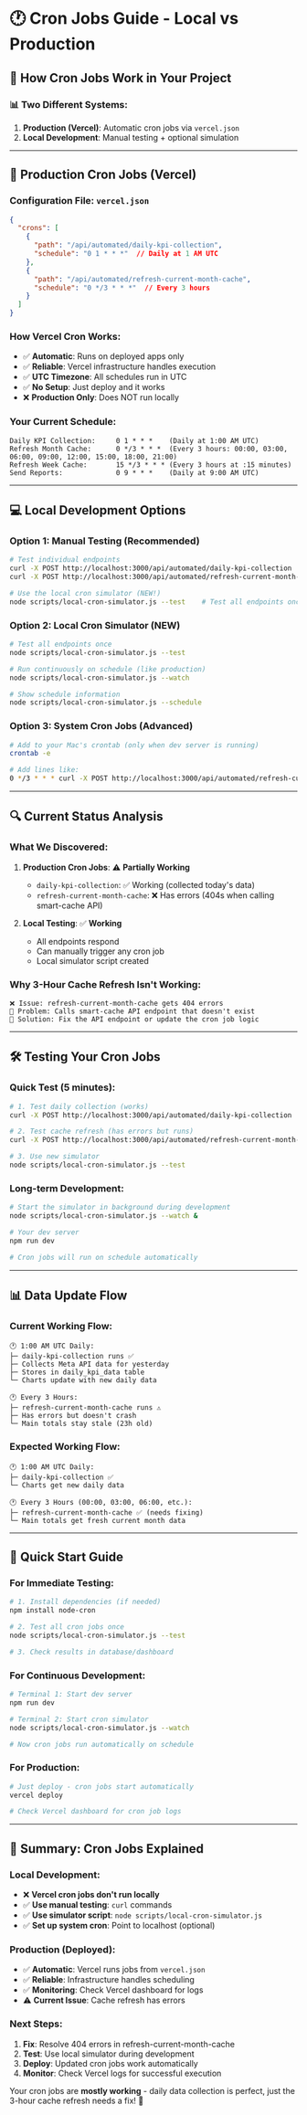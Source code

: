 # 🕐 Cron Jobs Guide - Local vs Production

## 🎯 **How Cron Jobs Work in Your Project**

### 📊 **Two Different Systems:**

1. **Production (Vercel)**: Automatic cron jobs via `vercel.json`
2. **Local Development**: Manual testing + optional simulation

---

## 🚀 **Production Cron Jobs (Vercel)**

### **Configuration File: `vercel.json`**
```json
{
  "crons": [
    {
      "path": "/api/automated/daily-kpi-collection",
      "schedule": "0 1 * * *"  // Daily at 1 AM UTC
    },
    {
      "path": "/api/automated/refresh-current-month-cache", 
      "schedule": "0 */3 * * *"  // Every 3 hours
    }
  ]
}
```

### **How Vercel Cron Works:**
- ✅ **Automatic**: Runs on deployed apps only
- ✅ **Reliable**: Vercel infrastructure handles execution
- ✅ **UTC Timezone**: All schedules run in UTC
- ✅ **No Setup**: Just deploy and it works
- ❌ **Production Only**: Does NOT run locally

### **Your Current Schedule:**
```
Daily KPI Collection:     0 1 * * *    (Daily at 1:00 AM UTC)
Refresh Month Cache:      0 */3 * * *  (Every 3 hours: 00:00, 03:00, 06:00, 09:00, 12:00, 15:00, 18:00, 21:00)
Refresh Week Cache:       15 */3 * * * (Every 3 hours at :15 minutes)
Send Reports:             0 9 * * *    (Daily at 9:00 AM UTC)
```

---

## 💻 **Local Development Options**

### **Option 1: Manual Testing (Recommended)**
```bash
# Test individual endpoints
curl -X POST http://localhost:3000/api/automated/daily-kpi-collection
curl -X POST http://localhost:3000/api/automated/refresh-current-month-cache

# Use the local cron simulator (NEW!)
node scripts/local-cron-simulator.js --test    # Test all endpoints once
```

### **Option 2: Local Cron Simulator (NEW)**
```bash
# Test all endpoints once
node scripts/local-cron-simulator.js --test

# Run continuously on schedule (like production)
node scripts/local-cron-simulator.js --watch

# Show schedule information
node scripts/local-cron-simulator.js --schedule
```

### **Option 3: System Cron Jobs (Advanced)**
```bash
# Add to your Mac's crontab (only when dev server is running)
crontab -e

# Add lines like:
0 */3 * * * curl -X POST http://localhost:3000/api/automated/refresh-current-month-cache
```

---

## 🔍 **Current Status Analysis**

### **What We Discovered:**

1. **Production Cron Jobs**: ⚠️ **Partially Working**
   - `daily-kpi-collection`: ✅ Working (collected today's data)
   - `refresh-current-month-cache`: ❌ Has errors (404s when calling smart-cache API)

2. **Local Testing**: ✅ **Working**
   - All endpoints respond
   - Can manually trigger any cron job
   - Local simulator script created

### **Why 3-Hour Cache Refresh Isn't Working:**
```
❌ Issue: refresh-current-month-cache gets 404 errors
📍 Problem: Calls smart-cache API endpoint that doesn't exist
🔧 Solution: Fix the API endpoint or update the cron job logic
```

---

## 🛠️ **Testing Your Cron Jobs**

### **Quick Test (5 minutes):**
```bash
# 1. Test daily collection (works)
curl -X POST http://localhost:3000/api/automated/daily-kpi-collection

# 2. Test cache refresh (has errors but runs)  
curl -X POST http://localhost:3000/api/automated/refresh-current-month-cache

# 3. Use new simulator
node scripts/local-cron-simulator.js --test
```

### **Long-term Development:**
```bash
# Start the simulator in background during development
node scripts/local-cron-simulator.js --watch &

# Your dev server
npm run dev

# Cron jobs will run on schedule automatically
```

---

## 📊 **Data Update Flow**

### **Current Working Flow:**
```
🕐 1:00 AM UTC Daily:
├─ daily-kpi-collection runs ✅
├─ Collects Meta API data for yesterday
├─ Stores in daily_kpi_data table
└─ Charts update with new daily data

🕐 Every 3 Hours:
├─ refresh-current-month-cache runs ⚠️
├─ Has errors but doesn't crash
└─ Main totals stay stale (23h old)
```

### **Expected Working Flow:**
```
🕐 1:00 AM UTC Daily:
├─ daily-kpi-collection ✅
└─ Charts get new daily data

🕐 Every 3 Hours (00:00, 03:00, 06:00, etc.):
├─ refresh-current-month-cache ✅ (needs fixing)
└─ Main totals get fresh current month data
```

---

## 🚀 **Quick Start Guide**

### **For Immediate Testing:**
```bash
# 1. Install dependencies (if needed)
npm install node-cron

# 2. Test all cron jobs once
node scripts/local-cron-simulator.js --test

# 3. Check results in database/dashboard
```

### **For Continuous Development:**
```bash
# Terminal 1: Start dev server
npm run dev

# Terminal 2: Start cron simulator
node scripts/local-cron-simulator.js --watch

# Now cron jobs run automatically on schedule
```

### **For Production:**
```bash
# Just deploy - cron jobs start automatically
vercel deploy

# Check Vercel dashboard for cron job logs
```

---

## 🎯 **Summary: Cron Jobs Explained**

### **Local Development:**
- ❌ **Vercel cron jobs don't run locally**
- ✅ **Use manual testing**: `curl` commands
- ✅ **Use simulator script**: `node scripts/local-cron-simulator.js`
- ✅ **Set up system cron**: Point to localhost (optional)

### **Production (Deployed):**
- ✅ **Automatic**: Vercel runs jobs from `vercel.json`
- ✅ **Reliable**: Infrastructure handles scheduling
- ✅ **Monitoring**: Check Vercel dashboard for logs
- ⚠️ **Current Issue**: Cache refresh has errors

### **Next Steps:**
1. **Fix**: Resolve 404 errors in refresh-current-month-cache
2. **Test**: Use local simulator during development
3. **Deploy**: Updated cron jobs work automatically
4. **Monitor**: Check Vercel logs for successful execution

Your cron jobs are **mostly working** - daily data collection is perfect, just the 3-hour cache refresh needs a fix! 🎉 